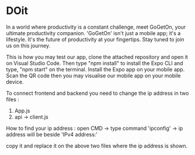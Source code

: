 # DOit

In a world where productivity is a constant challenge, meet GoGetOn, your ultimate productivity companion.
'GoGetOn' isn't just a mobile app; it's a lifestyle. It's the future of productivity at your fingertips. Stay tuned to join us on this journey.

This is how you may test our app,
clone the attached repository and open it on Visual Studio Code.
Then type "npm install" to install the Expo CLI and type, "npm start" on the terminal.
Install the Expo app on your mobile app.
Scan the QR code then you may visualise our mobile app on your mobile device.

To connect frontend and backend you need to change the ip address in two files :

1. App.js
2. api -> client.js

How to find your ip address :
open CMD -> type command 'ipconfig' -> ip address will be beside 'IPv4 address:'

copy it and replace it on the above two files where the ip address is shown.
